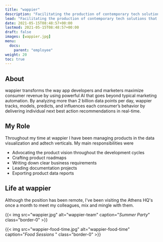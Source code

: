 ```yaml
---
title: "wappier"
description: "Facilitating the production of contemporary tech solutions that go beyond typical marketing automation."
lead: "Facilitating the production of contemporary tech solutions that go beyond typical marketing automation."
date: 2021-05-15T08:48:57+00:00
lastmod: 2021-05-15T08:48:57+00:00
draft: false
images: [wappier.jpg]
menu:
  docs:
    parent: "employee"
weight: 20
toc: true
---
```





## About

wappier transforms the way app developers and marketers maximize consumer revenue by using powerful AI that goes beyond typical marketing automation. By analyzing more than 2 billion data points per day, wappier tracks, models, predicts, and influences each consumer’s behavior by delivering individual next best action recommendations in real-time.


## My Role

Throughout my time at wappier I have been managing products in the data visualization and adtech verticals. My main responsibilities were

* Advocating the product vision throughout the development cycles
* Crafting product roadmaps
* Writing down clear business requirements
* Leading documentation projects
* Exporting product data reports

## Life at wappier

Although the position has been remote, I've been visiting the Athens HQ's once a month to meet my colleagues, mix and mingle with them.

{{< img src="wappier.jpg" alt="wappier-team" caption="<em>Summer Party</em>" class="border-0" >}}

{{< img src="wappier-food-time.jpg" alt="wappier-food-time" caption="<em>Food Sessions  </em>" class="border-0" >}}
